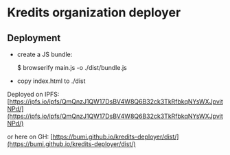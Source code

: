 # Kredits organization deployer

## Deployment

* create a JS bundle:

    $ browserify main.js -o ./dist/bundle.js

* copy index.html to ./dist


Deployed on IPFS: [https://ipfs.io/ipfs/QmQnzJ1QW17DsBV4W8Q6B32ck3TkRfbkqNYsWXJpvitNPd/](https://ipfs.io/ipfs/QmQnzJ1QW17DsBV4W8Q6B32ck3TkRfbkqNYsWXJpvitNPd/)

or here on GH: [https://bumi.github.io/kredits-deployer/dist/](https://bumi.github.io/kredits-deployer/dist/)
